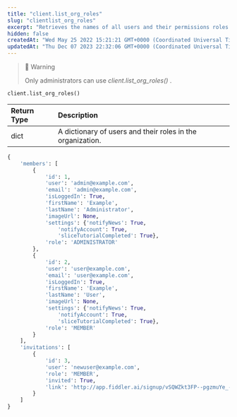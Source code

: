 ```yaml
---
title: "client.list_org_roles"
slug: "clientlist_org_roles"
excerpt: "Retrieves the names of all users and their permissions roles."
hidden: false
createdAt: "Wed May 25 2022 15:21:21 GMT+0000 (Coordinated Universal Time)"
updatedAt: "Thu Dec 07 2023 22:32:06 GMT+0000 (Coordinated Universal Time)"
---
```

> 🚧 Warning
> 
> Only administrators can use _client.list_org_roles()_ .

```python Usage
client.list_org_roles()
```

| Return Type | Description                                                |
| :---------- | :--------------------------------------------------------- |
| dict        | A dictionary of users and their roles in the organization. |

```python Response
{
    'members': [
        {
            'id': 1,
            'user': 'admin@example.com',
            'email': 'admin@example.com',
            'isLoggedIn': True,
            'firstName': 'Example',
            'lastName': 'Administrator',
            'imageUrl': None,
            'settings': {'notifyNews': True,
                'notifyAccount': True,
                'sliceTutorialCompleted': True},
            'role': 'ADMINISTRATOR'
        },
        {
            'id': 2,
            'user': 'user@example.com',
            'email': 'user@example.com',
            'isLoggedIn': True,
            'firstName': 'Example',
            'lastName': 'User',
            'imageUrl': None,
            'settings': {'notifyNews': True,
                'notifyAccount': True,
                'sliceTutorialCompleted': True},
            'role': 'MEMBER'
        }
    ],
    'invitations': [
        {
            'id': 3,
            'user': 'newuser@example.com',
            'role': 'MEMBER',
            'invited': True,
            'link': 'http://app.fiddler.ai/signup/vSQWZkt3FP--pgzmuYe_-3-NNVuR58OLZalZOlvR0GY'
        }
    ]
}
```
